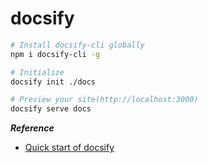 

# docsify

```bash
# Install docsify-cli globally
npm i docsify-cli -g

# Initialize
docsify init ./docs

# Preview your site(http://localhost:3000)
docsify serve docs
```



***Reference***

- [Quick start of docsify](https://docsify.js.org/#/quickstart)

